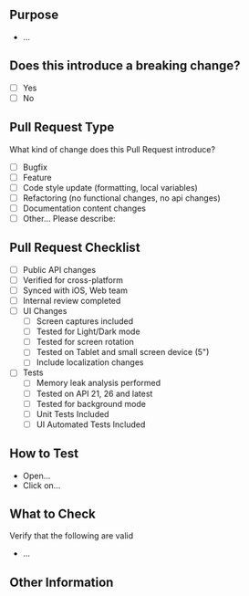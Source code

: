 ## Purpose
<!-- Describe the intention of the changes being proposed. What problem does it solve or functionality does it add? -->
* ...

## Does this introduce a breaking change?
<!-- Mark one with an "x". -->

- [ ] Yes
- [ ] No

## Pull Request Type
What kind of change does this Pull Request introduce?

<!-- Please check the one that applies to this PR using "x". -->
- [ ] Bugfix
- [ ] Feature
- [ ] Code style update (formatting, local variables)
- [ ] Refactoring (no functional changes, no api changes)
- [ ] Documentation content changes
- [ ] Other... Please describe:

## Pull Request Checklist

<!-- Please check that applies to this PR using "x". -->

- [ ] Public API changes
- [ ] Verified for cross-platform
- [ ] Synced with iOS, Web team
- [ ] Internal review completed
- [ ] UI Changes
  - [ ] Screen captures included
  - [ ] Tested for Light/Dark mode
  - [ ] Tested for screen rotation
  - [ ] Tested on Tablet and small screen device (5")
  - [ ] Include localization changes
- [ ] Tests
  - [ ] Memory leak analysis performed
  - [ ] Tested on API 21, 26 and latest 
  - [ ] Tested for background mode
  - [ ] Unit Tests Included
  - [ ] UI Automated Tests Included

## How to Test
<!-- Add steps to run the tests suite and/or manually test -->

* Open...
* Click on...


## What to Check
Verify that the following are valid
* ...

## Other Information
<!-- Add any other helpful information that may be needed here. -->
